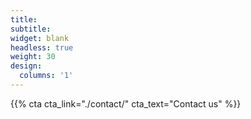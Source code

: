 ```yaml
---
title:
subtitle:
widget: blank
headless: true
weight: 30
design:
  columns: '1'
---
```


{{% cta cta_link="./contact/" cta_text="Contact us" %}}
